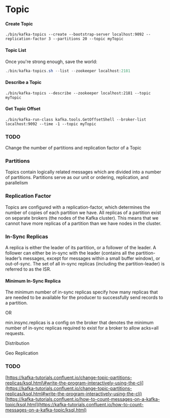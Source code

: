 # Topic

#### Create Topic

```text
./bin/kafka-topics --create --bootstrap-server localhost:9092 --replication-factor 3 --partitions 20 --topic myTopic
```

#### Topic List

Once you're strong enough, save the world:

```java
./bin/kafka-topics.sh --list --zookeeper localhost:2181
```

#### Describe a Topic

```text
./bin/kafka-topics --describe --zookeeper localhost:2181 --topic myTopic
```

#### Get Topic Offset

```text
./bin/kafka-run-class kafka.tools.GetOffsetShell --broker-list localhost:9092 --time -1 --topic myTopic
```

### TODO

Change the number of partitions and replication factor of a Topic

### Partitions

Topics contain logically related messages which are divided into a number of partitions. Partitions serve as our unit or ordering, replication, and parallelism

### Replication Factor

Topics are configured with a replication-factor, which determines the number of copies of each partition we have. All replicas of a partition exist on separate brokers \(the nodes of the Kafka cluster\). This means that we cannot have more replicas of a partition than we have nodes in the cluster.

### In-Sync Replicas

A replica is either the leader of its partition, or a follower of the leader. A follower can either be in-sync with the leader \(contains all the partition-leader’s messages, except for messages within a small buffer window\), or out-of-sync. The set of all in-sync replicas \(including the partition-leader\) is referred to as the ISR.

#### Minimum In-Sync Replica

The minimum number of in-sync replicas specify how many replicas that are needed to be available for the producer to successfully send records to a partition.

OR

min.insync.replicas is a config on the broker that denotes the minimum number of in-sync replicas required to exist for a broker to allow acks=all requests.

Distribution

Geo Replication

### TODO

[https://kafka-tutorials.confluent.io/change-topic-partitions-replicas/ksql.html\#write-the-program-interactively-using-the-cli](https://kafka-tutorials.confluent.io/change-topic-partitions-replicas/ksql.html#write-the-program-interactively-using-the-cli) [https://kafka-tutorials.confluent.io/how-to-count-messages-on-a-kafka-topic/ksql.html](https://kafka-tutorials.confluent.io/how-to-count-messages-on-a-kafka-topic/ksql.html)

